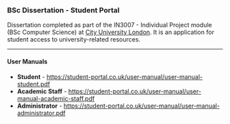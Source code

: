 ### BSc Dissertation - Student Portal

Dissertation completed as part of the IN3007 - Individual Project module (BSc Computer Science) at [City University London](http://www.city.ac.uk/). It is an application for student access to university-related resources.

---

#### User Manuals

* **Student** - https://student-portal.co.uk/user-manual/user-manual-student.pdf
* **Academic Staff** - https://student-portal.co.uk/user-manual/user-manual-academic-staff.pdf
* **Administrator** - https://student-portal.co.uk/user-manual/user-manual-administrator.pdf
